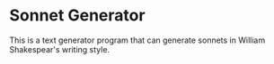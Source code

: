 
# Sonnet Generator
This is a text generator program that can generate sonnets in William Shakespear's writing style.
